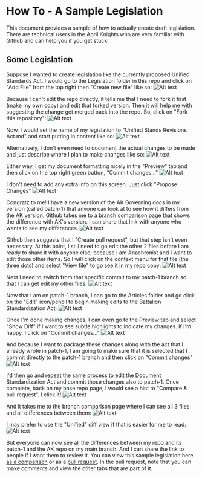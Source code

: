 # How To - A Sample Legislation

This document provides a sample of how to actually create draft legislation. There are technical users in the April Knights who are very familiar with Github and can help you if you get stuck!

## Some Legislation

Suppose I wanted to create legislation like the currently proposed Unified Standards Act. I would go to the Legislation folder in this repo and click on "Add File" from the top right then "Create new file" like so:
![Alt text](Images/howto-1.png)

Because I can't edit the repo directly, it tells me that I need to fork it first (make my own copy) and edit that forked version. Then it will help me with suggesting the change get merged back into the repo. So, click on "Fork this repository":
![Alt text](Images/howto-2.png)


Now, I would set the name of my legislation to "Unified Stands Revisions Act.md" and start putting in content like so:
![Alt text](Images/howto-3.png)

Alternatively, I don't even need to document the actual changes to be made and just describe where I plan to make changes like so:
![Alt text](Images/howto-4.png)

Either way, I get my document formatting nicely in the "Preview" tab and then click on the top right green button, "Commit changes..."
![Alt text](Images/howto-5.png)

I don't need to add any extra info on this screen. Just click "Propose Changes"
![Alt text](Images/howto-6.png)

Congratz to me! I have a new version of the AK Governing docs in my version (called patch-1) that anyone can look at to see how it differs from the AK version. Github takes me to a branch comparison page that shows the difference with AK's version. I can share that link with anyone who wants to see my differences.
![Alt text](Images/howto-7.png)

Github then suggests that I "Create pull request", but that step isn't even necessary. At this point, I still need to go edit the other 2 files before I am ready to share it with anyone else, because I am Anachronist and I want to edit those other items. So I will click on the context menu for that file (the three dots) and select "View file" to go see it in my repo copy:
![Alt text](Images/howto-8.png)

Next I need to switch from that specific commit to my patch-1 branch so that I can get edit my other files:
![Alt text](Images/howto-9.png)

Now that I am on patch-1 branch, I can go to the Articles folder and go click on the "Edit" icon/pencil to begin making edits to the Battalion Standardization Act:
![Alt text](Images/howto-10.png)

Once I'm done making changes, I can even go to the Preview tab and select "Show Diff" if I want to see subtle highlights to indicate my changes. If I'm happy, I click on "Commit changes..."
![Alt text](Images/howto-11.png)

And because I want to package these changes along with the act that I already wrote in patch-1, I am going to make sure that it is selected that I commit directly to the patch-1 branch and then click on "Commit changes"
![Alt text](Images/howto-12.png)

I'd then go and repeat the same process to edit the Document Standardization Act and commit those changes also to patch-1. Once complete, back on my base repo page, I would see a hint to "Compare & pull request". I click it!
![Alt text](Images/howto-13.png)

And it takes me to the branch comparison page where I can see all 3 files and all differences between them:
![Alt text](Images/howto-14.png)

I may prefer to use the "Unified" diff view if that is easier for me to read:
![Alt text](Images/howto-15.png)

But everyone can now see all the differences between my repo and its patch-1 and the AK repo on my main branch. And I can share the link to people if I want them to review it.
You can view this sample legislation here [as a comparison](https://github.com/april-knights/Government/compare/main...Szeraax:Government:patch-1?diff=split&w=) or as a [pull request](https://github.com/april-knights/Government/pull/3/files). In the pull request, note that you can make comments and view the other tabs that are part of it.

